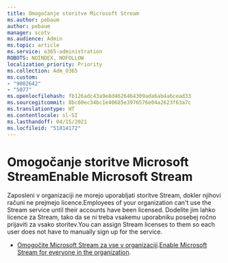 ```yaml
---
title: Omogočanje storitve Microsoft Stream
ms.author: pebaum
author: pebaum
manager: scotv
ms.audience: Admin
ms.topic: article
ms.service: o365-administration
ROBOTS: NOINDEX, NOFOLLOW
localization_priority: Priority
ms.collection: Adm_O365
ms.custom:
- "9002642"
- "5077"
ms.openlocfilehash: fb126adc43a9e8d4626464309ada6ab4a6cead33
ms.sourcegitcommit: 8bc60ec34bc1e40685e3976576e04a2623f63a7c
ms.translationtype: HT
ms.contentlocale: sl-SI
ms.lasthandoff: 04/15/2021
ms.locfileid: "51814172"
---
```

# <a name="enable-microsoft-stream"></a><span data-ttu-id="c1e56-102">Omogočanje storitve Microsoft Stream</span><span class="sxs-lookup"><span data-stu-id="c1e56-102">Enable Microsoft Stream</span></span>

<span data-ttu-id="c1e56-103">Zaposleni v organizaciji ne morejo uporabljati storitve Stream, dokler njihovi računi ne prejmejo licence.</span><span class="sxs-lookup"><span data-stu-id="c1e56-103">Employees of your organization can't use the Stream service until their accounts have been licensed.</span></span> <span data-ttu-id="c1e56-104">Dodelite jim lahko licence za Stream, tako da se ni treba vsakemu uporabniku posebej ročno prijaviti za vsako storitev.</span><span class="sxs-lookup"><span data-stu-id="c1e56-104">You can assign Stream licenses to them so each user does not have to manually sign up for the service.</span></span>

- <span data-ttu-id="c1e56-105">[Omogočite Microsoft Stream za vse v organizaciji](https://docs.microsoft.com/stream/assign-user-licenses).</span><span class="sxs-lookup"><span data-stu-id="c1e56-105">[Enable Microsoft Stream for everyone in the organization](https://docs.microsoft.com/stream/assign-user-licenses).</span></span>
